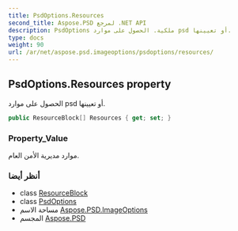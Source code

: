 ```yaml
---
title: PsdOptions.Resources
second_title: Aspose.PSD لمرجع .NET API
description: PsdOptions ملكية. الحصول على موارد psd أو تعيينها.
type: docs
weight: 90
url: /ar/net/aspose.psd.imageoptions/psdoptions/resources/
---
```

## PsdOptions.Resources property

الحصول على موارد psd أو تعيينها.

```csharp
public ResourceBlock[] Resources { get; set; }
```

### Property_Value

موارد مديرية الأمن العام.

### أنظر أيضا

* class [ResourceBlock](../../../aspose.psd.fileformats.psd/resourceblock/)
* class [PsdOptions](../)
* مساحة الاسم [Aspose.PSD.ImageOptions](../../psdoptions/)
* المجسم [Aspose.PSD](../../../)


